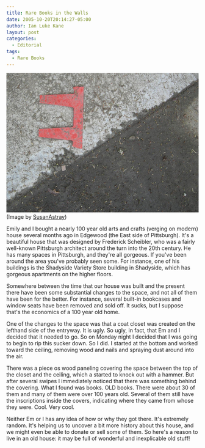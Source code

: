 ```yaml
---
title: Rare Books in the Walls
date: 2005-10-20T20:14:27-05:00
author: Ian Luke Kane
layout: post
categories:
  - Editorial
tags:
  - Rare Books
---
```


![(Image by SusanAstray)](/assets/pi.jpg)  
(Image by [SusanAstray](http://www.flickr.com/photos/susanastray/4470824157/sizes/z/in/photostream/))

Emily and I bought a nearly 100 year old arts and crafts (verging on
modern) house several months ago in Edgewood (the East side of
Pittsburgh). It's a beautiful house that was designed by Frederick
Scheibler, who was a fairly well-known Pittsburgh architect around the
turn into the 20th century. He has many spaces in Pittsburgh, and
they're all gorgeous. If you've been around the area you've probably
seen some. For instance, one of his buildings is the Shadyside Variety
Store building in Shadyside, which has gorgeous apartments on the higher
floors.

Somewhere between the time that our house was built and the present
there have been some substantial changes to the space, and not all of
them have been for the better. For instance, several built-in bookcases
and window seats have been removed and sold off. It sucks, but I suppose
that's the economics of a 100 year old home.

One of the changes to the space was that a coat closet was created on
the lefthand side of the entryway. It is ugly. So ugly, in fact, that Em
and I decided that it needed to go. So on Monday night I decided that I
was going to begin to rip this sucker down. So I did. I started at the
bottom and worked toward the ceiling, removing wood and nails and
spraying dust around into the air.

There was a piece os wood paneling covering the space between the top of
the closet and the ceiling, which a started to knock out with a hammer.
But after several swipes I immediately noticed that there was something
behind the covering. What I found was books. OLD books. There were about
30 of them and many of them were over 100 years old. Several of them
still have the inscriptions inside the covers, indicating where they
came from whose they were. Cool. Very cool.

Neither Em or I has any idea of how or why they got there. It's
extremely random. It's helping us to uncover a bit more history about
this house, and we might even be able to donate or sell some of them. So
here's a reason to live in an old house: it may be full of wonderful and
inexplicable old stuff!